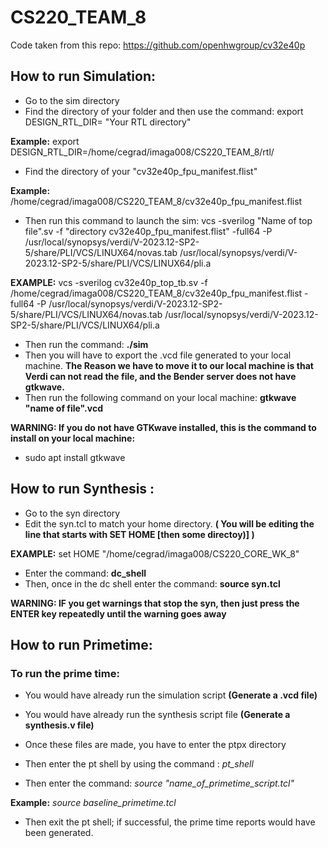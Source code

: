 # CS220_TEAM_8

Code taken from this repo: https://github.com/openhwgroup/cv32e40p  

## How to run Simulation:

- Go to the sim directory 
- Find the directory of your folder and then use the command: export DESIGN_RTL_DIR= "Your RTL directory"

**Example:**  export DESIGN_RTL_DIR=/home/cegrad/imaga008/CS220_TEAM_8/rtl/

-   Find the directory of your "cv32e40p_fpu_manifest.flist"

**Example:** /home/cegrad/imaga008/CS220_TEAM_8/cv32e40p_fpu_manifest.flist 

- Then run this command to launch the sim: vcs -sverilog "Name of top file".sv -f  "directory cv32e40p_fpu_manifest.flist" -full64 -P /usr/local/synopsys/verdi/V-2023.12-SP2-5/share/PLI/VCS/LINUX64/novas.tab /usr/local/synopsys/verdi/V-2023.12-SP2-5/share/PLI/VCS/LINUX64/pli.a
  
**EXAMPLE:** vcs -sverilog cv32e40p_top_tb.sv -f /home/cegrad/imaga008/CS220_TEAM_8/cv32e40p_fpu_manifest.flist -full64 -P /usr/local/synopsys/verdi/V-2023.12-SP2-5/share/PLI/VCS/LINUX64/novas.tab /usr/local/synopsys/verdi/V-2023.12-SP2-5/share/PLI/VCS/LINUX64/pli.a

- Then run the command: **./sim**
- Then you will have to export the .vcd file generated to your local machine. **The Reason we have to move it to our local machine is that Verdi can not read the file, and the Bender server does not have gtkwave.**
- Then run the following command on your local machine: **gtkwave "name of file".vcd**
  
**WARNING: If you do not have GTKwave installed, this is the command to install on your local machine:** 

- sudo apt install gtkwave


## How to run Synthesis : 
- Go to the syn directory 
- Edit the syn.tcl to match your home directory. **( You will be editing the line that starts with **SET HOME** [then some directoy)] )** 

**EXAMPLE:** set HOME "/home/cegrad/imaga008/CS220_CORE_WK_8"

- Enter the command: **dc_shell**
- Then, once in the dc shell enter the command: **source syn.tcl**

**WARNING: IF you get warnings that stop the syn, then just press the ENTER key repeatedly until the warning goes away**

## How to run Primetime:

### To run the prime time:
- You would have already run the simulation script **(Generate a .vcd file)**
- You would have already run the synthesis script file **(Generate a synthesis.v file)**
  
- Once these files are made, you have to enter the ptpx directory
- Then enter the pt shell by using the command : *pt_shell*
- Then enter the command: *source "name_of_primetime_script.tcl"*

**Example:** *source baseline_primetime.tcl*

- Then exit the pt shell; if successful, the prime time reports would have been generated. 
  
